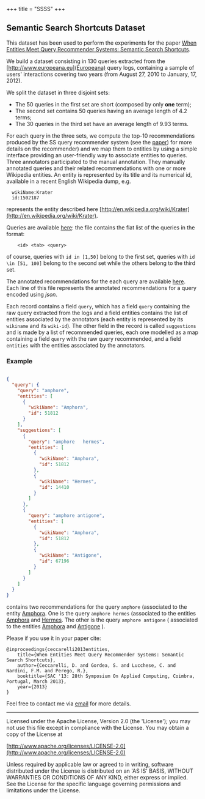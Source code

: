 +++
title = "SSSS"
+++

## Semantic Search Shortcuts Dataset 

This dataset has been used to perform the experiments for the paper [When Entities Meet Query Recommender Systems: Semantic Search Shortcuts](https://www.researchgate.net/publication/241687007_When_entities_meet_query_recommender_systems_semantic_search_shortcuts).

We build a dataset consisting in 130 queries extracted 
from the [http://www.europeana.eu](Europeana)
query logs, containing a sample of users' interactions covering two 
years (from August 27, 2010 to January, 17, 2012).

We split the dataset in three disjoint sets: 
  * The 50 queries in the first set are short (composed by only **one** term);
  * The second set contains 50 queries having an average length of 4.2 terms;
  * The 30 queries in the third set have an average length of 9.93 terms. 

For each query in the three sets, we compute the top-10 recommendations 
produced by the SS query recommender system (see the [paper](https://www.researchgate.net/publication/241687007_When_entities_meet_query_recommender_systems_semantic_search_shortcuts)) for more details 
on the recommender) and we map them to entities by using a simple 
interface providing an user-friendly way to associate entities to queries. 
Three annotators participated to the manual annotation. 
They manually annotated queries and their related recommendations 
with one or more Wikipedia entities. An entity is represented by 
its title and its numerical id, available in a recent English Wikipedia dump, e.g.

```
  wikiName:Krater
  id:1502187
```
represents the entity described here [http://en.wikipedia.org/wiki/Krater](http://en.wikipedia.org/wiki/Krater). 

Queries are available [here](/sac/queries.txt): the 
file contains the flat list of the queries in the format:

```
	<id> <tab> <query> 
```

of course, queries with `id in [1,50]` belong to the first set, queries with `id  \in
[51, 100]` belong to the second set while the others belong to the third set.

The annotated recommendations for the each query are 
available [here](/sac/dataset.json).
Each line of this file represents the annotated recommendations for a query encoded 
using *json*. 

Each record contains a field `query`, which has a field `query` containing 
the raw query extracted from the logs and a field entities contains the 
list of entities associated by the annotators (each entity is represented by 
its `wikiname` and its `wiki-id`). The other field in the record is called 
`suggestions` and is made by a list of recommended queries, each one modelled
as a map containing a field `query` with the raw query recommended, and 
a field `entities` with the entities associated by the annotators.

### Example
```json

{
  "query": {
    "query": "amphore",
    "entities": [
      {
        "wikiName": "Amphora",
        "id": 51812
      }
    ],
    "suggestions": [
      {
        "query": "amphore   hermes",
        "entities": [
          {
            "wikiName": "Amphora",
            "id": 51812
          },
          {
            "wikiName": "Hermes",
            "id": 14410
          }
        ]
      },
      {
        "query": "amphore antigone",
        "entities": [
          {
            "wikiName": "Amphora",
            "id": 51812
          },
          {
            "wikiName": "Antigone",
            "id": 67196
          }
        ]
      }
    ]
  }
}

```
contains two recommendations for the query `amphore` (associated to the
entity [Amphora](http://en.wikipedia.org/wiki/Amphora). One is the query 
`amphore hermes` (associated to the entities [Amphora](http://en.wikipedia.org/wiki/Amphora)
and [Hermes](http://en.wikipedia.org/wiki/Hermes). The other is the 
query `amphore antigone` ( associated to the entities [Amphora](http://en.wikipedia.org/wiki/Amphora) and [Antigone](http://en.wikipedia.org/wiki/Antigone) ).


Please if you use it in your paper cite: 

```
@inproceedings{ceccarelli2013entities,
    title={When Entities Meet Query Recommender Systems: Semantic Search Shortcuts},
    author={Ceccarelli, D. and Gordea, S. and Lucchese, C. and Nardini, F.M. and Perego, R.},        
    booktitle={SAC '13: 28th Symposium On Applied Computing, Coimbra, Portugal, March 2013},
    year={2013}
}
```

Feel free to contact me via [email](mailto:diego.ceccarelli@gmail.com) for more details.

-------------------------------------

Licensed under the Apache License, Version 2.0 (the 'License');
you may not use this file except in compliance with the License.
You may obtain a copy of the License at

[http://www.apache.org/licenses/LICENSE-2.0](http://www.apache.org/licenses/LICENSE-2.0)

Unless required by applicable law or agreed to in writing, software
distributed under the License is distributed on an 'AS IS' BASIS,
WITHOUT WARRANTIES OR CONDITIONS OF ANY KIND, either express or implied.
See the License for the specific language governing permissions and
limitations under the License.


